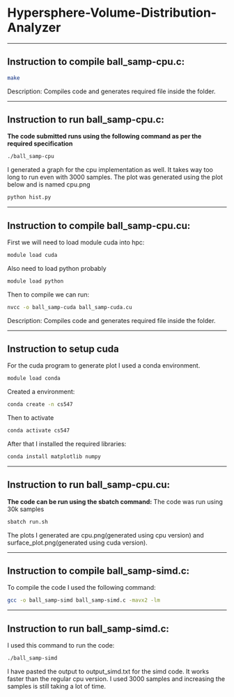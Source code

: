 # Hypersphere-Volume-Distribution-Analyzer

-----------------------------------------------------------------------
## Instruction to compile ball_samp-cpu.c:

```bash
make
```

Description: Compiles code and generates required file inside the folder.

-----------------------------------------------------------------------
## Instruction to run  ball_samp-cpu.c:

**The code submitted runs using the following command as per the required specification**

```bash
./ball_samp-cpu
```

I generated a graph for the cpu implementation as well. It takes way too long to run even with 3000 samples. The plot was generated using the plot below and is named cpu.png

```bash
python hist.py
```


-----------------------------------------------------------------------
## Instruction to compile ball_samp-cpu.cu:

First we will need to load module cuda into hpc:

```bash
module load cuda
```

Also need to load python probably

```bash
module load python
```

Then to compile we can run:

```bash
nvcc -o ball_samp-cuda ball_samp-cuda.cu 
```

Description: Compiles code and generates required file inside the folder.


-----------------------------------------------------------------------
## Instruction to setup cuda

For the cuda program to generate plot I used a conda environment.

```bash
module load conda 
```

Created a environment:

```bash
conda create -n cs547 
```

Then to activate 

```bash
conda activate cs547
```

After that I installed the required libraries:

```bash
conda install matplotlib numpy
```

-----------------------------------------------------------------------
## Instruction to run  ball_samp-cpu.cu:

**The code can be run using the sbatch command:**
The code was run using 30k samples

```bash
sbatch run.sh
```

The plots I generated are cpu.png(generated using cpu version) and  surface_plot.png(generated using cuda version).

-----------------------------------------------------------------------
## Instruction to compile ball_samp-simd.c:

To compile the code I used the following command:

```bash
gcc -o ball_samp-simd ball_samp-simd.c -mavx2 -lm
```

-----------------------------------------------------------------------
## Instruction to run ball_samp-simd.c:

I used this command to run the code:

```bash
./ball_samp-simd
```

I have pasted the output to output_simd.txt for the simd code. It works faster than the regular cpu version. I used 3000 samples and increasing the samples is still taking a lot of time.
